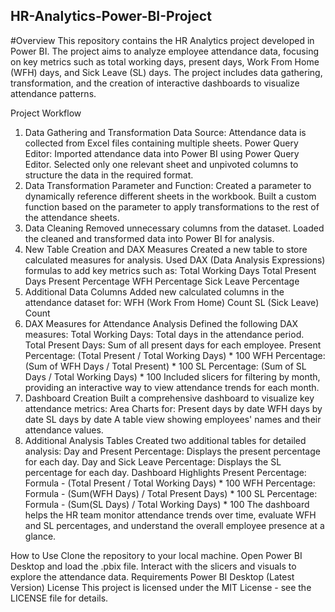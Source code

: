 ## HR-Analytics-Power-BI-Project
#Overview
This repository contains the HR Analytics project developed in Power BI. The project aims to analyze employee attendance data, focusing on key metrics such as total working days, present days, Work From Home (WFH) days, and Sick Leave (SL) days. The project includes data gathering, transformation, and the creation of interactive dashboards to visualize attendance patterns.

Project Workflow
1. Data Gathering and Transformation
Data Source: Attendance data is collected from Excel files containing multiple sheets.
Power Query Editor:
Imported attendance data into Power BI using Power Query Editor.
Selected only one relevant sheet and unpivoted columns to structure the data in the required format.
2. Data Transformation
Parameter and Function:
Created a parameter to dynamically reference different sheets in the workbook.
Built a custom function based on the parameter to apply transformations to the rest of the attendance sheets.
3. Data Cleaning
Removed unnecessary columns from the dataset.
Loaded the cleaned and transformed data into Power BI for analysis.
4. New Table Creation and DAX Measures
Created a new table to store calculated measures for analysis.
Used DAX (Data Analysis Expressions) formulas to add key metrics such as:
Total Working Days
Total Present Days
Present Percentage
WFH Percentage
Sick Leave Percentage
5. Additional Data Columns
Added new calculated columns in the attendance dataset for:
WFH (Work From Home) Count
SL (Sick Leave) Count
6. DAX Measures for Attendance Analysis
Defined the following DAX measures:
Total Working Days: Total days in the attendance period.
Total Present Days: Sum of all present days for each employee.
Present Percentage: (Total Present / Total Working Days) * 100
WFH Percentage: (Sum of WFH Days / Total Present) * 100
SL Percentage: (Sum of SL Days / Total Working Days) * 100
Included slicers for filtering by month, providing an interactive way to view attendance trends for each month.
7. Dashboard Creation
Built a comprehensive dashboard to visualize key attendance metrics:
Area Charts for:
Present days by date
WFH days by date
SL days by date
A table view showing employees' names and their attendance values.
8. Additional Analysis Tables
Created two additional tables for detailed analysis:
Day and Present Percentage: Displays the present percentage for each day.
Day and Sick Leave Percentage: Displays the SL percentage for each day.
Dashboard Highlights
Present Percentage: Formula - (Total Present / Total Working Days) * 100
WFH Percentage: Formula - (Sum(WFH Days) / Total Present Days) * 100
SL Percentage: Formula - (Sum(SL Days) / Total Working Days) * 100
The dashboard helps the HR team monitor attendance trends over time, evaluate WFH and SL percentages, and understand the overall employee presence at a glance.

How to Use
Clone the repository to your local machine.
Open Power BI Desktop and load the .pbix file.
Interact with the slicers and visuals to explore the attendance data.
Requirements
Power BI Desktop (Latest Version)
License
This project is licensed under the MIT License - see the LICENSE file for details.
